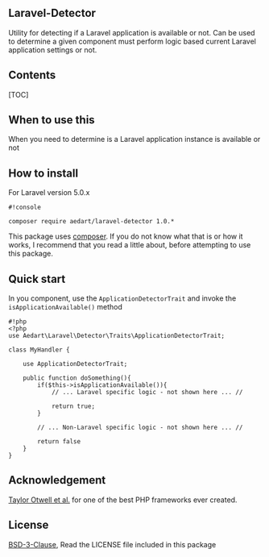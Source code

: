 ## Laravel-Detector ##

Utility for detecting if a Laravel application is available or not. Can be used to determine a given component must perform logic based current Laravel application settings or not.

## Contents ##

[TOC]

## When to use this ##

When you need to determine is a Laravel application instance is available or not

## How to install ##

For Laravel version 5.0.x

```
#!console

composer require aedart/laravel-detector 1.0.*
```

This package uses [composer](https://getcomposer.org/). If you do not know what that is or how it works, I recommend that you read a little about, before attempting to use this package.

## Quick start ##

In you component, use the `ApplicationDetectorTrait` and invoke the `isApplicationAvailable()` method

```
#!php
<?php
use Aedart\Laravel\Detector\Traits\ApplicationDetectorTrait;

class MyHandler {

    use ApplicationDetectorTrait;

    public function doSomething(){
        if($this->isApplicationAvailable()){
            // ... Laravel specific logic - not shown here ... //
        
            return true;
        }
        
        // ... Non-Laravel specific logic - not shown here ... //
        
        return false
    }
}
```

## Acknowledgement ##
 
[Taylor Otwell et al.](http://laravel.com/) for one of the best PHP frameworks ever created.

## License ##

[BSD-3-Clause](http://spdx.org/licenses/BSD-3-Clause), Read the LICENSE file included in this package